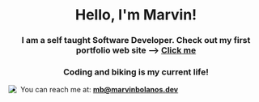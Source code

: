 <h1 align="center">Hello, I'm Marvin!</h1>

<h3 align="center">I am a self taught Software Developer. Check out my first portfolio web site --> <a href="https://marvinbolanos.dev/">Click me</a>
</h3>
<h3 align="center">Coding and biking is my current life!</h3>
<p align="left">
   <img align="left" src="https://media.giphy.com/media/LmNwrBhejkK9EFP504/giphy.gif"  />
</p>

- You can reach me at: **mb@marvinbolanos.dev**

<br/>

